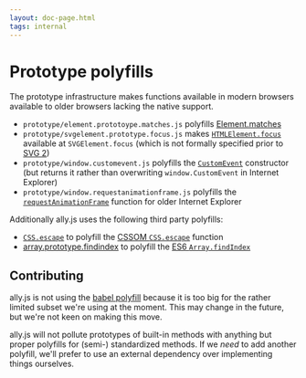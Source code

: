 ```yaml
---
layout: doc-page.html
tags: internal
---
```


# Prototype polyfills

The prototype infrastructure makes functions available in modern browsers available to older browsers lacking the native support.

* `prototype/element.prototoype.matches.js` polyfills [Element.matches](https://developer.mozilla.org/en-US/docs/Web/API/Element.matches)
* `prototype/svgelement.prototype.focus.js` makes [`HTMLElement.focus`](https://developer.mozilla.org/en-US/docs/Web/API/HTMLElement/focus) available at `SVGElement.focus` (which is not formally specified prior to [SVG 2](http://www.w3.org/TR/SVG2/interact.html#Focus))
* `prototype/window.customevent.js` polyfills the [`CustomEvent`](https://developer.mozilla.org/en/docs/Web/API/CustomEvent) constructor (but returns it rather than overwriting `window.CustomEvent` in Internet Explorer)
* `prototype/window.requestanimationframe.js` polyfills the [`requestAnimationFrame`](https://developer.mozilla.org/en-US/docs/Web/API/window.requestAnimationFrame) function for older Internet Explorer

Additionally ally.js uses the following third party polyfills:

* [`CSS.escape`](https://github.com/mathiasbynens/CSS.escape) to polyfill the [CSSOM `CSS.escape`](https://developer.mozilla.org/en-US/docs/Web/API/CSS/escape) function
* [array.prototype.findindex](https://github.com/paulmillr/Array.prototype.findIndex) to polyfill the [ES6 `Array.findIndex`](https://developer.mozilla.org/en-US/docs/Web/JavaScript/Reference/Global_Objects/Array/findIndex)


## Contributing

ally.js is not using the [babel polyfill](http://babeljs.io/docs/usage/polyfill/) because it is too big for the rather limited subset we're using at the moment. This may change in the future, but we're not keen on making this move.

ally.js will not pollute prototypes of built-in methods with anything but proper polyfills for (semi-) standardized methods. If we *need* to add another polyfill, we'll prefer to use an external dependency over implementing things ourselves.


